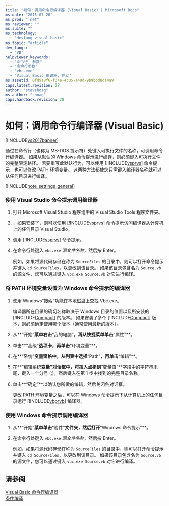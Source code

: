 ```yaml
---
title: "如何：调用命令行编译器 (Visual Basic) | Microsoft Docs"
ms.date: "2015-07-20"
ms.prod: ".net"
ms.reviewer: ""
ms.suite: ""
ms.technology: 
  - "devlang-visual-basic"
ms.topic: "article"
dev_langs: 
  - "VB"
helpviewer_keywords: 
  - "命令行, 参数"
  - "命令行参数"
  - "vbc.exe"
  - "Visual Basic 编译器, 启动"
ms.assetid: 0fd9a8f6-f34e-4c35-a49d-9b9bbd8da4a9
caps.latest.revision: 28
author: "stevehoag"
ms.author: "shoag"
caps.handback.revision: 28
---
```

# 如何：调用命令行编译器 (Visual Basic)
[!INCLUDE[vs2017banner](../../../visual-basic/includes/vs2017banner.md)]

通过在命令行（也称为 MS\-DOS 提示符）处键入可执行文件的名称，可调用命令行编译器。  如果从默认的 Windows 命令提示进行编译，则必须键入可执行文件的完整限定路径。  若要重写此默认行为，可以使用 [!INCLUDE[vsprvs](../../../csharp/includes/vsprvs-md.md)] 命令提示，也可以修改 PATH 环境变量。  这两种方法都使您只需键入编译器名称就可以从任何目录进行编译。  
  
 [!INCLUDE[note_settings_general](../../../csharp/language-reference/compiler-messages/includes/note-settings-general-md.md)]  
  
### 使用 Visual Studio 命令提示调用编译器  
  
1.  打开 Microsoft Visual Studio 程序组中的 Visual Studio Tools 程序文件夹。  
  
2.  ，如果安装了，则可以使用 [!INCLUDE[vsprvs](../../../csharp/includes/vsprvs-md.md)] 命令提示访问编译器从计算机上的任何目录 Visual Studio。  
  
3.  调用 [!INCLUDE[vsprvs](../../../csharp/includes/vsprvs-md.md)] 命令提示。  
  
4.  在命令行处键入 `vbc.exe` *源文件名称*，然后按 Enter。  
  
     例如，如果将源代码存储在称为 `SourceFiles` 的目录中，则可以打开命令提示并键入 `cd SourceFiles`，以更改到该目录。  如果该目录包含名为 `Source.vb` 的源文件，您可以通过键入 `vbc.exe Source.vb` 对它进行编译。  
  
### 将 PATH 环境变量设置为 Windows 命令提示的编译器  
  
1.  使用 Windows“搜索”功能在本地磁盘上查找 Vbc.exe。  
  
     编译器所在目录的确切名称取决于 Windows 目录的位置以及所安装的 [!INCLUDE[Compact](../../../visual-basic/reference/command-line-compiler/includes/compact-md.md)] 的版本。  如果安装了多个 [!INCLUDE[Compact](../../../visual-basic/reference/command-line-compiler/includes/compact-md.md)] 版本，则必须确定使用哪个版本（通常使用最新的版本）。  
  
2.  从**“开始”**菜单右击**“我的电脑”**，再从快捷菜单单击**“属性”**。  
  
3.  单击**“高级”**选项卡，再单击**“环境变量”**。  
  
4.  在**“系统”**变量窗格中，从列表中选择**“Path”**，再单击**“编辑”**。  
  
5.  在**“编辑系统**变量”对话框中，将插入点移到**“变量值”**字段中的字符串末尾，键入一个分号 \(;\)，然后键入在第 1 步中找到的完整目录名称。  
  
6.  单击**“确定”**以确认您所做的编辑，然后关闭各对话框。  
  
     更改 PATH 环境变量之后，可以在 Windows 命令提示下从计算机上的任何目录运行 [!INCLUDE[vbprvb](../../../csharp/programming-guide/concepts/linq/includes/vbprvb-md.md)] 编译器。  
  
### 使用 Windows 命令提示调用编译器  
  
1.  从**“开始”**菜单单击**“附件”**文件夹，然后打开**“Windows 命令提示”**。  
  
2.  在命令行处键入 `vbc.exe` *源文件名称*，然后按 Enter。  
  
     例如，如果将源代码存储在称为 `SourceFiles` 的目录中，则可以打开命令提示并键入 `cd SourceFiles`，以更改到该目录。  如果该目录包含名为 `Source.vb` 的源文件，您可以通过键入 `vbc.exe Source.vb` 对它进行编译。  
  
## 请参阅  
 [Visual Basic 命令行编译器](../../../visual-basic/reference/command-line-compiler/index.md)   
 [条件编译](../../../visual-basic/programming-guide/program-structure/conditional-compilation.md)